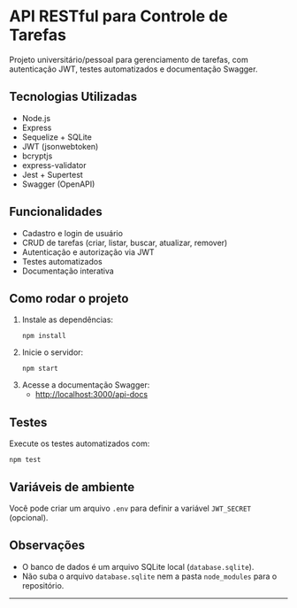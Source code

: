 # API RESTful para Controle de Tarefas

Projeto universitário/pessoal para gerenciamento de tarefas, com autenticação JWT, testes automatizados e documentação Swagger.

## Tecnologias Utilizadas
- Node.js
- Express
- Sequelize + SQLite
- JWT (jsonwebtoken)
- bcryptjs
- express-validator
- Jest + Supertest
- Swagger (OpenAPI)

## Funcionalidades
- Cadastro e login de usuário
- CRUD de tarefas (criar, listar, buscar, atualizar, remover)
- Autenticação e autorização via JWT
- Testes automatizados
- Documentação interativa

## Como rodar o projeto

1. Instale as dependências:
   ```
   npm install
   ```
2. Inicie o servidor:
   ```
   npm start
   ```
3. Acesse a documentação Swagger:
   - [http://localhost:3000/api-docs](http://localhost:3000/api-docs)

## Testes
Execute os testes automatizados com:
```
npm test
```

## Variáveis de ambiente
Você pode criar um arquivo `.env` para definir a variável `JWT_SECRET` (opcional).

## Observações
- O banco de dados é um arquivo SQLite local (`database.sqlite`).
- Não suba o arquivo `database.sqlite` nem a pasta `node_modules` para o repositório.

---

